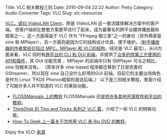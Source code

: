 Title: VLC 相关教程三则
Date: 2010-09-04 22:22
Author: Petty
Category: Audio Converter
Tags: VLC
Slug: vlc-resources

[VLC，或曰 VideoLAN Client](http://www.videolan.org/vlc/)，原是 VideoLAN
这一套流媒体解决方案中的客户端。
但客户端却比整套方案更早流行了起来，成为最著名的跨平台媒体播放器和框架之一。这一方面得益于
VLC 作为 “FFmpeg 御三家”之一的身份（另外两家是 xine 和
MPlayer），另一方面则是因为它的结构设计优良、便于维护。（[射手播放器的作者曾经比较过
MPC、MPlayer 和
VLC的结构](http://blog.splayer.org/index.php/2010/03/%E5%AA%92%E4%BD%93%E6%92%AD%E6%94%BE%E4%B8%89%E5%A4%A7%E5%BA%95%E5%B1%82%E6%9E%B6%E6%9E%84%E7%AE%80%E6%9E%90/)，结论是
VLC 最佳）。从UI方面来看，VLC 同时有[跨平台的 CLI 和 GUI
前端](http://en.wikipedia.org/wiki/VLC_media_player#Interfaces)，并提供了[众多的供第三方使用的API和插件](http://en.wikipedia.org/wiki/VLC_media_player#API)，其
GUI 功能完善 ，MPlayer 的前端中只有 SMPlayer 可与之相比，xine
则根本没有。 （原来许多 xine-based 程序都迁移到了日渐完善的
GStreamer，所以现在 xine 自己没什么好用的GUI
前端。目前它的主要出场角色是作为 Linux 下KDE Phonon框架的首选后端。）
以下是三则相关教程，里面介绍了可能许多人并不知道的 VLC 的某些功能。

-   [FLOSSManuals 上的教程](http://en.flossmanuals.net/vlc) FLOSSManuals
    还[提供许多其他开源软件和平台的教程](http://ostatic.com/blog/no-documentation-more-oss-tutorials-than-you-can-shake-a-stick-at)。
-   [ThinkDigit 的 Tips and Tricks 系列之 VLC
    篇](http://www.thinkdigit.com/Networking/Tips-Tricks-VLC-Media-Player_2804.html)，介绍了一些
    VLC 的特殊功能。
-   [How-To Geek 上一篇关于怎样用 VLC 来 Rip DVD
    的教程](http://www.howtogeek.com/howto/2696/how-to-rip-dvds-with-vlc/)。

Enjoy the VLC!
[来源](http://ostatic.com/blog/under-the-hood-with-vlc-media-player-4-resources)
